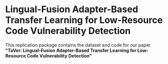 # Lingual-Fusion Adapter-Based Transfer Learning for Low-Resource Code Vulnerability Detection
This replication package contains the dataset and code for our paper **"TaVer: Lingual-Fusion Adapter-Based Transfer Learning for Low-Resource Code Vulnerability Detection"**
